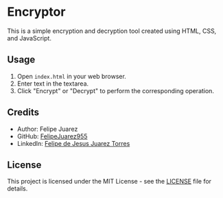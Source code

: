 # Encryptor

This is a simple encryption and decryption tool created using HTML, CSS, and JavaScript.

## Usage

1. Open `index.html` in your web browser.
2. Enter text in the textarea.
3. Click "Encrypt" or "Decrypt" to perform the corresponding operation.

## Credits

- Author: Felipe Juarez
- GitHub: [FelipeJuarez955](https://github.com/FelipeJuarez955)
- LinkedIn: [Felipe de Jesus Juarez Torres](https://www.linkedin.com/in/felipedejesusjuareztorres/)

## License

This project is licensed under the MIT License - see the [LICENSE](LICENSE) file for details.
